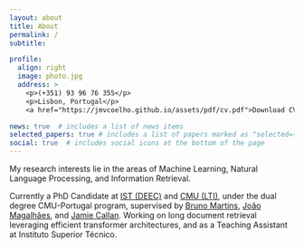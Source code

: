 ```yaml
---
layout: about
title: About
permalink: /
subtitle:

profile:
  align: right
  image: photo.jpg
  address: >
    <p>(+351) 93 96 76 355</p>
    <p>Lisbon, Portugal</p>
    <a href="https://jmvcoelho.github.io/assets/pdf/cv.pdf">Download CV</a>

news: true  # includes a list of news items
selected_papers: true # includes a list of papers marked as "selected={true}"
social: true  # includes social icons at the bottom of the page
---
```


My research interests lie in the areas of Machine Learning, Natural Language Processing, and Information Retrieval.

Currently a PhD Candidate at <a href='https://deec.tecnico.ulisboa.pt/'>IST (DEEC)</a> and <a href='https://www.lti.cs.cmu.edu/'>CMU (LTI)</a>, under the dual degree CMU-Portugal program, supervised by <a href='http://web.ist.utl.pt/bruno.g.martins/'>Bruno Martins</a>, <a href='http://ctp.di.fct.unl.pt/~jmag/'>João Magalhães</a>, and <a href='http://www.cs.cmu.edu/~callan/'>Jamie Callan</a>. Working on long document retrieval leveraging efficient transformer architectures, and as a Teaching Assistant at Instituto Superior Técnico. 
